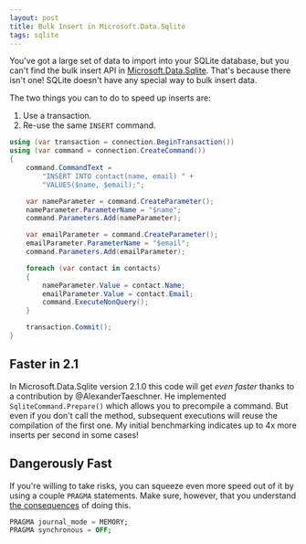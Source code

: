 ```yaml
---
layout: post
title: Bulk Insert in Microsoft.Data.Sqlite
tags: sqlite
---
```


You've got a large set of data to import into your SQLite database, but you can't find the bulk insert API in
[Microsoft.Data.Sqlite][1]. That's because there isn't one! SQLite doesn't have any special way to bulk insert data.

The two things you can to do to speed up inserts are:

1. Use a transaction.
2. Re-use the same `INSERT` command.

```csharp
using (var transaction = connection.BeginTransaction())
using (var command = connection.CreateCommand())
{
    command.CommandText =
        "INSERT INTO contact(name, email) " +
        "VALUES($name, $email);";

    var nameParameter = command.CreateParameter();
    nameParameter.ParameterName = "$name";
    command.Parameters.Add(nameParameter);

    var emailParameter = command.CreateParameter();
    emailParameter.ParameterName = "$email";
    command.Parameters.Add(emailParameter);

    foreach (var contact in contacts)
    {
        nameParameter.Value = contact.Name;
        emailParameter.Value = contact.Email;
        command.ExecuteNonQuery();
    }

    transaction.Commit();
}
```

Faster in 2.1
-------------
In Microsoft.Data.Sqlite version 2.1.0 this code will get *even faster* thanks to a contribution by @AlexanderTaeschner.
He implemented `SqliteCommand.Prepare()` which allows you to precompile a command. But even if you don't call the
method, subsequent executions will reuse the compilation of the first one. My initial benchmarking indicates up to 4x
more inserts per second in some cases!

Dangerously Fast
----------------
If you're willing to take risks, you can squeeze even more speed out of it by using a couple `PRAGMA` statements. Make
sure, however, that you understand [the consequences][2] of doing this.

```sql
PRAGMA journal_mode = MEMORY;
PRAGMA synchronous = OFF;
```


  [1]: https://github.com/aspnet/Microsoft.Data.Sqlite
  [2]: https://www.sqlite.org/howtocorrupt.html#cfgerr
